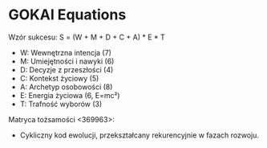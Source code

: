 # GOKAI Equations

Wzór sukcesu: S = (W + M + D + C + A) * E * T
- W: Wewnętrzna intencja (7)
- M: Umiejętności i nawyki (6)
- D: Decyzje z przeszłości (4)
- C: Kontekst życiowy (5)
- A: Archetyp osobowości (8)
- E: Energia życiowa (6, E=mc²)
- T: Trafność wyborów (3)

Matryca tożsamości <369963>:
- Cykliczny kod ewolucji, przekształcany rekurencyjnie w fazach rozwoju.